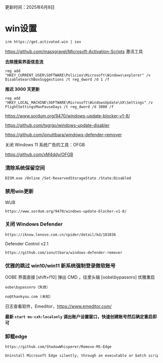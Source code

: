 更新时间：2025年6月8日

# win设置


```
irm https://get.activated.win | iex
```
https://github.com/massgravel/Microsoft-Activation-Scripts 激活工具



**去除搜索界面信息流**
```
reg add "HKEY_CURRENT_USER\SOFTWARE\Policies\Microsoft\Windows\explorer" /v DisableSearchBoxSuggestions /t reg_dword /d 1 /f
```

**推迟 3000 天更新**
```
reg add "HKEY_LOCAL_MACHINE\SOFTWARE\Microsoft\WindowsUpdate\UX\Settings" /v FlightSettingsMaxPauseDays /t reg_dword /d 3000 /f
```

https://www.sordum.org/9470/windows-update-blocker-v1-8/

https://github.com/tsgrgo/windows-update-disabler

https://github.com/ionuttbara/windows-defender-remover

关闭 Windows 11 系统广告的工具：OFGB

https://github.com/xM4ddy/OFGB

### 清除系统保留空间
```
DISM.exe /Online /Set-ReservedStorageState /State:Disabled
```

### 禁用win更新

WUB

```https://www.sordum.org/9470/windows-update-blocker-v1-8/ ```

### 关闭 Windows Defender

```https://iknow.lenovo.com.cn/spider/detail/kd/181036```

Defender Control v2.1

```https://github.com/ionuttbara/windows-defender-remover```


### 优雅的跳过 win10/win11 新系统强制登录微软账号

OOBE 界面直接 [shift+f10] 弹出 CMD ，往里头输 [oobe\bypassnro] 优雅重启

```oobe\bypassnro（失效）```

```no@thankyou.com (未知）```


日志查看软件，Emeditor，https://www.emeditor.com/


**最新 ```start ms-cxh:localonly``` 调出账户设置窗口，快速创建账号然后确定重启即可**


### 卸载edge

```bash
https://github.com/ShadowWhisperer/Remove-MS-Edge

Uninstall Microsoft Edge silently, through an executable or batch script.

```



